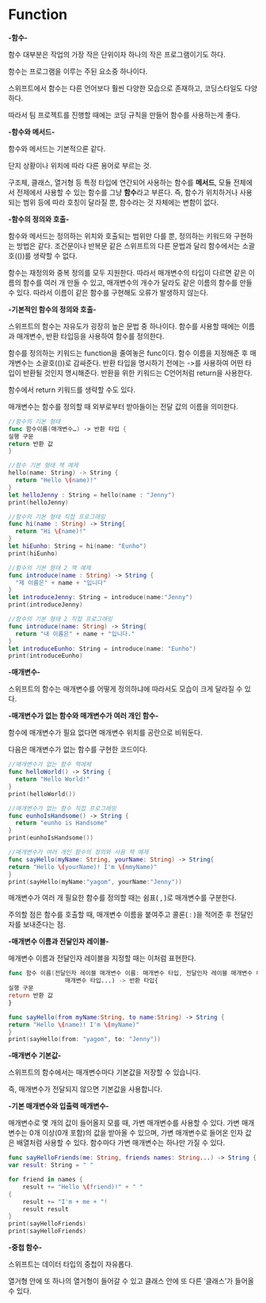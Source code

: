 # Function

**-함수-**

함수 대부분은 작업의 가장 작은 단위이자 하나의 작은 프로그램이기도 하다.

함수는 프로그램을 이루는 주된 요소중 하나이다.

스위프트에서 함수는 다른 언어보다 훨씬 다양한 모습으로 존재하고, 코딩스타일도 다양하다.

따라서 팀 프로젝트를 진행할 때에는 코딩 규칙을 만들어 함수를 사용하는게 좋다.

**-함수와 메서드-**

함수와 메서드는 기본적으론 같다.

단지 상황이나 위치에 따라 다른 용어로 부르는 것.

구조체, 클래스, 열거형 등 특정 타입에 연간되어 사용하는 함수를 **메서드**, 모듈 전체에서 전제에서 사용할 수 있는 함수를 그냥 **함수**라고 부른다. 즉, 함수가 위치하거나 사용되는 범위 등에 따라 호칭이 달라질 뿐, 함수라는 것 자체에는 변함이 없다.

**-함수의 정의와 호출-**

함수와 메서드는 정의하는 위치와 호출되는 범위만 다를 뿐, 정의하는 키워드와 구현하는  방법은 같다. 조건문이나 반복문 같은 스위프트의 다른 문법과 달리 함수에서는 소괄호(())를 생략할 수 없다. 

함수는 재정의와 중복 정의를 모두 지원한다. 따라서 매개변수의 타입이 다르면 같은 이름의 함수를 여러 개 만들 수 있고, 매개변수의 개수가 달라도 같은 이름의 함수를 만들 수 있다. 따라서 이름이 같은 함수를 구현해도 오류가 발생하지 않는다.

**-기본적인 함수의 정의와 호출-**

스위프트의 함수는 자유도가 굉장히 높은 문법 중 하나이다. 함수를 사용할 때에는 이름과 매개변수, 반환 타입등을 사용하여 함수를 정의한다.

함수를 정의하는 키워드는 function을 줄여놓은 func이다. 함수 이름을 지정해준 후 매개변수는 소괄호(())로 감싸준다. 반환 타입을 명시하기 전에는 ->를 사용하여 어떤 타입이 반환될 것인지 명시해준다. 반환을 위한 키워드는 C언어처럼 return을 사용한다.

함수에서 return 키워드를 생략할 수도 있다.

매개변수는 함수를 정의할 때 외부로부터 받아들이는 전달 값의 이름을 의미한다. 

 

```swift
//함수의 기본 형태
func 함수이름(매개변수…) -> 반환 타입 {
실행 구문
return 반환 값
}
```

```swift
//함수 기본 형태 책 예제
hello(name: String) -> String {
  return "Hello \(name)!"
}
let helloJenny : String = hello(name : "Jenny")
print(helloJenny)
```

```swift
//함수의 기본 형태 직접 프로그래밍
func hi(name : String) -> String{
  return "Hi \(name)!"
}
let hiEunho: String = hi(name: "Eunho")
print(hiEunho)
```

```swift
//함수의 기본 형태 2 책 예제
func introduce(name : String) -> String {
  "제 이름은" + name + "입니다"
}
let introduceJenny: String = introduce(name:"Jenny")
print(introduceJenny)
```

```swift
//함수의 기본 형태 2 직접 프로그래밍
func introduce(name: String) -> String{
  return "내 이름은" + name + "입니다."
}
let introduceEunho: String = introduce(name: "Eunho") 
print(introduceEunho)
```

**-매개변수-**

스위프트의 함수는 매개변수를 어떻게 정의하냐에 따라서도 모습이 크게 달라질 수 있다.

**-매개변수가 없는 함수와 매개변수가 여러 개인 함수-**

함수에 매개변수가 필요 없다면 매개변수 위치를 공란으로 비워둔다. 

다음은 매개변수가 없는 함수를 구현한 코드이다.

```swift
//매개변수가 없는 함수 책에제
func helloWorld() -> String {
  return "Hello World!"
}
print(helloWorld())
```

```swift
//매개변수가 없는 함수 직접 프로그래밍
func eunhoIsHandsome() -> String {
  return "eunho is Handsome"
}
print(eunhoIsHandsome())
```

```swift
//매개변수가 여러 개인 함수의 정의와 사용 책 예제
func sayHello(myName: String, yourName: String) -> String{
return "Hello \(yourName)! I'm \(mmyName)"
}
print(sayHello(myName:"yagom", yourName:"Jenny"))
```

매개변수가 여러 개  필요한 함수를 정의할 때는 쉼표( , )로 매개변수를 구분한다. 

주의할 점은 함수를 호출할 때, 매개변수 이름을 붙여주고 콜론( : )을 적어준 후 전달인자를 보내준다는 점.

**-매개변수 이름과 전달인자 레이블-**

매개변수 이름과 전달인자 레이블을 지정할 때는 이처럼 표현한다.

```swift
func 함수 이름(전달인자 레이블 매개변수 이름: 매개변수 타입, 전달인자 레이블 매개변수 이름:
				매개변수 타입...) -> 반환 타입{
실행 구문
return 반환 값
}
```

```swift
func sayHello(from myName:String, to name:String) -> String {
return "Hello \(name)! I'm \(myName)"
}
print(sayHello(from: "yagom", to: "Jenny"))
```

**-매개변수 기본값-**

스위프트의 함수에서는 매개변수마다 기본값을 저장할 수 있습니다.

즉, 매개변수가 전달되지 않으면 기본값을 사용합니다. 

**-기본 매개변수와 입출력 매개변수-**

매개변수로 몇 개의 값이 들어올지 모를 때, 가변 매개변수를 사용할 수 있다. 가변 매개변수는 0개 이상(0개 포함)의 값을 받아올 수 있으며, 가변 매개변수로 들어온 인자 값은 배열처럼 사용할 수 있다. 함수마다 가변 매개변수는 하나만 가질 수 있다.

```swift
func sayHelloFriends(me: String, friends names: String...) -> String {
var result: String = " "

for friend in names {
	result += "Hello \(friend)!" + " "
{
	result += "I'm + me + "!
	result result
}
print(sayHelloFriends)
print(sayHelloFriends)
```

**-중첩 함수-**

스위프트는 데이터 타입의 중첩이 자유롭다.

열거형 안에 또 하나의 열거형이 들어갈 수 있고 클래스 안에 또 다른 ‘클래스’가 들어올 수 있다.